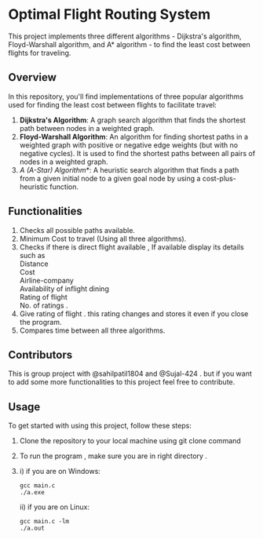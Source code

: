 # Optimal Flight Routing System

This project implements three different algorithms - Dijkstra's algorithm, Floyd-Warshall algorithm, and A* algorithm - to find the least cost between flights for traveling.

## Overview

In this repository, you'll find implementations of three popular algorithms used for finding the least cost between flights to facilitate travel:

1. **Dijkstra's Algorithm**: A graph search algorithm that finds the shortest path between nodes in a weighted graph.
2. **Floyd-Warshall Algorithm**: An algorithm for finding shortest paths in a weighted graph with positive or negative edge weights (but with no negative cycles). It is used to find the shortest paths between all pairs of nodes in a weighted graph.
3. **A* (A-Star) Algorithm**: A heuristic search algorithm that finds a path from a given initial node to a given goal node by using a cost-plus-heuristic function.

## Functionalities

1. Checks all possible paths available.
2. Minimum Cost to travel (Using all three algorithms).
3. Checks if there is direct flight available , If available display its details such as<br>Distance<br> Cost<br> Airline-company <br> Availability of inflight dining <br> Rating of flight <br> No. of ratings . 
4. Give rating of flight . this rating changes and stores it even if you close the program.
5. Compares time between all three algorithms.



## Contributors 

This is group project with @sahilpatil1804 and @Sujal-424 . but if you want to add some more functionalities to this project feel free to contribute.

## Usage

To get started with using this project, follow these steps:

1. Clone the repository to your local machine using git clone command
2. To run the program , make sure you are in right directory .
3. i) if you are on Windows:
   ```
   gcc main.c
   ./a.exe
   ```
   
   ii) if you are on Linux:
   ```
   gcc main.c -lm
   ./a.out
   ```


